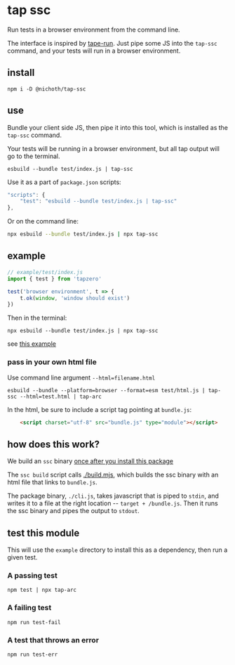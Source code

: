 # tap ssc
Run tests in a browser environment from the command line.

The interface is inspired by [tape-run](https://www.npmjs.com/package/tape-run). Just pipe some JS into the `tap-ssc` command, and your tests will run in a browser environment.

## install
```
npm i -D @nichoth/tap-ssc
```

## use
Bundle your client side JS, then pipe it into this tool, which is installed as the `tap-ssc` command.

Your tests will be running in a browser environment, but all tap output will go to the terminal.

```
esbuild --bundle test/index.js | tap-ssc
```

Use it as a part of `package.json` scripts:
```js
"scripts": {
    "test": "esbuild --bundle test/index.js | tap-ssc"
},
```

Or on the command line:
```sh
npx esbuild --bundle test/index.js | npx tap-ssc
```

## example
```js
// example/test/index.js
import { test } from 'tapzero'

test('browser environment', t => {
    t.ok(window, 'window should exist')
})
```

Then in the terminal:
```
npx esbuild --bundle test/index.js | npx tap-ssc
```

see [this example](https://github.com/nichoth/tap-ssc/blob/main/example/package.json#L2)

### pass in your own html file
Use command line argument `--html=filename.html`

```
esbuild --bundle --platform=browser --format=esm test/html.js | tap-ssc --html=test.html | tap-arc
```

In the html, be sure to include a script tag pointing at `bundle.js`:
```html
    <script charset="utf-8" src="bundle.js" type="module"></script>
```


## how does this work?
We build an `ssc` binary [once after you install this package](./package.json#L16)

The `ssc build` script calls [./build.mjs](./build.mjs), which builds the ssc binary with an html file that links to `bundle.js`.

The package binary, `./cli.js`, takes javascript that is piped to `stdin`, and writes it to a file at the right location -- `target + /bundle.js`. Then it runs the ssc binary and pipes the output to `stdout`.

## test this module
This will use the `example` directory to install this as a dependency, then run a given test.

### A passing test
```
npm test | npx tap-arc
```

### A failing test
```
npm run test-fail
```

### A test that throws an error
```
npm run test-err
```
